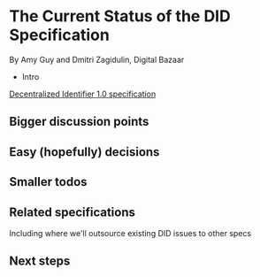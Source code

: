# The Current Status of the DID Specification

By Amy Guy and Dmitri Zagidulin, Digital Bazaar

* Intro

[Decentralized Identifier 1.0
specification](https://w3c-ccg.github.io/did-spec/)

## Bigger discussion points

## Easy (hopefully) decisions

## Smaller todos

## Related specifications

Including where we'll outsource existing DID issues to other specs

## Next steps